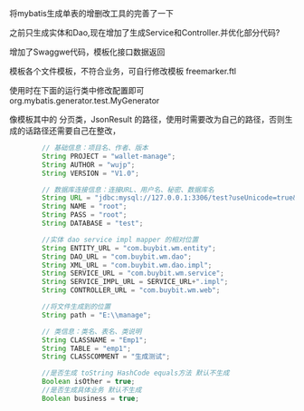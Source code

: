 将mybatis生成单表的增删改工具的完善了一下

之前只生成实体和Dao,现在增加了生成Service和Controller.并优化部分代码?

增加了Swaggwe代码，模板化接口数据返回

模板各个文件模板，不符合业务，可自行修改模板 freemarker.ftl

使用时在下面的运行类中修改配置即可
org.mybatis.generator.test.MyGenerator

像模板其中的 分页类，JsonResult 的路径，使用时需要改为自己的路径，否则生成的话路径还需要自己在整改，
	

``` java
		// 基础信息：项目名、作者、版本
		String PROJECT = "wallet-manage";
		String AUTHOR = "wujp";
		String VERSION = "V1.0";

		// 数据库连接信息：连接URL、用户名、秘密、数据库名
		String URL = "jdbc:mysql://127.0.0.1:3306/test?useUnicode=true&characterEncoding=utf-8&autoReconnect=true&failOverReadOnly=false&useSSL=true&serverTimezone=UTC";
		String NAME = "root";
		String PASS = "root";
		String DATABASE = "test";

		//实体 dao service impl mapper 的相对位置
		String ENTITY_URL = "com.buybit.wm.entity";
		String DAO_URL = "com.buybit.wm.dao";
		String XML_URL = "com.buybit.wm.dao.impl";
		String SERVICE_URL = "com.buybit.wm.service";
		String SERVICE_IMPL_URL = SERVICE_URL+".impl";
		String CONTROLLER_URL = "com.buybit.wm.web";

		//将文件生成到的位置
		String path = "E:\\manage";

		// 类信息：类名、表名、类说明
		String CLASSNAME = "Emp1";
		String TABLE = "emp1";
		String CLASSCOMMENT = "生成测试";

		//是否生成 toString HashCode equals方法 默认不生成
		Boolean isOther = true;
		//是否生成具体业务 默认不生成
		Boolean business = true;
```
